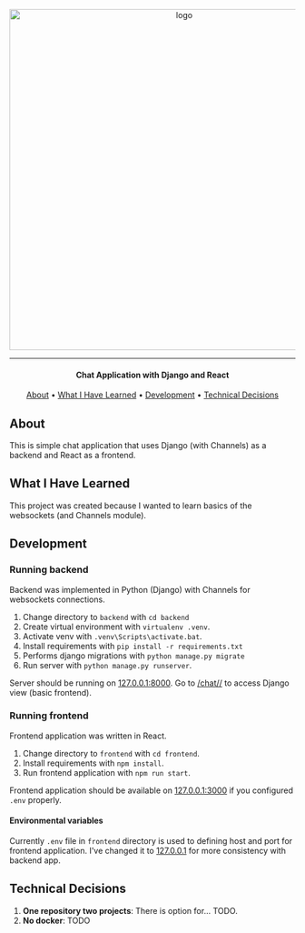 <p align="center">
    <img src="https://www.saaspegasus.com/static/images/web/modern-javascript/django-react-header.png" width="600px" alt="logo"/>
</p>

***

<h4 align="center">Chat Application with Django and React</h4>

<p align="center">
  <a href="#about">About</a> •
  <a href="#what-i-have-learned">What I Have Learned</a> •
  <a href="#development">Development</a> •
  <a href="#technical-decisions">Technical Decisions</a>
</p>

## About

This is simple chat application that uses Django (with Channels) as a backend and React as a frontend.

## What I Have Learned

This project was created because I wanted to learn basics of the websockets (and Channels module).

## Development

### Running backend

Backend was implemented in Python (Django) with Channels for websockets connections.

1. Change directory to `backend` with `cd backend`
1. Create virtual environment with `virtualenv .venv`.
1. Activate venv with `.venv\Scripts\activate.bat`.
1. Install requirements with `pip install -r requirements.txt`
1. Performs django migrations with `python manage.py migrate`
1. Run server with `python manage.py runserver`.

Server should be running on [127.0.0.1:8000](http://127.0.0.1:8000/). Go to [/chat/<yourchatname>/](http://127.0.0.1:8000/chat/default/) to access Django view (basic frontend).

### Running frontend

Frontend application was written in React.

1. Change directory to `frontend` with `cd frontend`.
1. Install requirements with `npm install`.
1. Run frontend application with `npm run start`.

Frontend application should be available on [127.0.0.1:3000]( http://127.0.0.1:3000/) if you configured `.env` properly.

#### Environmental variables

Currently `.env` file in `frontend` directory is used to defining host and port for frontend application. I've changed it to [127.0.0.1](127.0.0.1) for more consistency with backend app.

## Technical Decisions

1. **One repository two projects**:
    There is option for... TODO.
1. **No docker**: TODO
